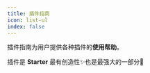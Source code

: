 ```yaml
---
title: 插件指南
icon: list-ul
index: false
---
```


插件指南为用户提供各种插件的**使用帮助**。

插件是 **Starter** 最有创造性✨也是最强大的一部分💪

<AutoCatalog/>